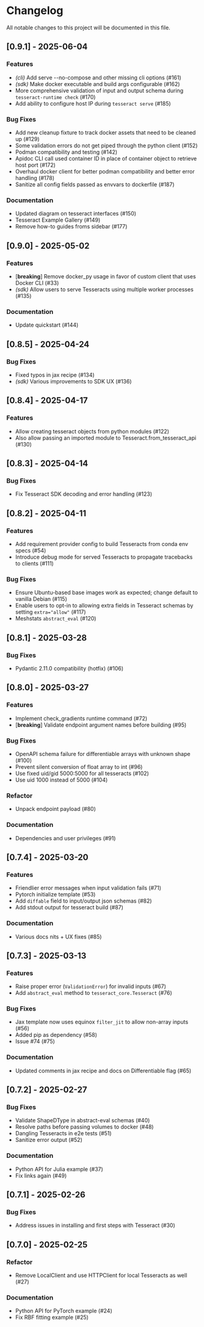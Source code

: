 # Changelog

All notable changes to this project will be documented in this file.

## [0.9.1] - 2025-06-04

### Features

- *(cli)* Add serve --no-compose and other missing cli options (#161)
- *(sdk)* Make docker executable and build args configurable (#162)
- More comprehensive validation of input and output schema during `tesseract-runtime check` (#170)
- Add ability to configure host IP during `tesseract serve` (#185)

### Bug Fixes

- Add new cleanup fixture to track docker assets that need to be cleaned up (#129)
- Some validation errors do not get piped through the python client (#152)
- Podman compatibility and testing (#142)
- Apidoc CLI call used container ID in place of container object to retrieve host port (#172)
- Overhaul docker client for better podman compatibility and better error handling (#178)
- Sanitize all config fields passed as envvars to dockerfile (#187)

### Documentation

- Updated diagram on tesseract interfaces (#150)
- Tesseract Example Gallery (#149)
- Remove how-to guides froms sidebar (#177)

## [0.9.0] - 2025-05-02

### Features

- [**breaking**] Remove docker_py usage in favor of custom client that uses Docker CLI (#33)
- *(sdk)* Allow users to serve Tesseracts using multiple worker processes (#135)

### Documentation

- Update quickstart (#144)

## [0.8.5] - 2025-04-24

### Bug Fixes

- Fixed typos in jax recipe (#134)
- *(sdk)* Various improvements to SDK UX (#136)

## [0.8.4] - 2025-04-17

### Features

- Allow creating tesseract objects from python modules (#122)
- Also allow passing an imported module to Tesseract.from_tesseract_api (#130)

## [0.8.3] - 2025-04-14

### Bug Fixes

- Fix Tesseract SDK decoding and error handling (#123)

## [0.8.2] - 2025-04-11

### Features

- Add requirement provider config to build Tesseracts from conda env specs (#54)
- Introduce debug mode for served Tesseracts to propagate tracebacks to clients (#111)

### Bug Fixes

- Ensure Ubuntu-based base images work as expected; change default to vanilla Debian (#115)
- Enable users to opt-in to allowing extra fields in Tesseract schemas by setting `extra="allow"` (#117)
- Meshstats `abstract_eval` (#120)

## [0.8.1] - 2025-03-28

### Bug Fixes

- Pydantic 2.11.0 compatibility (hotfix) (#106)

## [0.8.0] - 2025-03-27

### Features

- Implement check_gradients runtime command (#72)
- [**breaking**] Validate endpoint argument names before building (#95)

### Bug Fixes

- OpenAPI schema failure for differentiable arrays with unknown shape (#100)
- Prevent silent conversion of float array to int (#96)
- Use fixed uid/gid 5000:5000 for all tesseracts (#102)
- Use uid 1000 instead of 5000 (#104)

### Refactor

- Unpack endpoint payload (#80)

### Documentation

- Dependencies and user privileges (#91)

## [0.7.4] - 2025-03-20

### Features

- Friendlier error messages when input validation fails (#71)
- Pytorch initialize template (#53)
- Add `diffable` field to input/output json schemas (#82)
- Add stdout output for tesseract build (#87)

### Documentation

- Various docs nits + UX fixes (#85)

## [0.7.3] - 2025-03-13

### Features

- Raise proper error (`ValidationError`) for invalid inputs (#67)
- Add `abstract_eval` method to `tesseract_core.Tesseract` (#76)

### Bug Fixes

- Jax template now uses equinox `filter_jit` to allow non-array inputs (#56)
- Added pip as dependency (#58)
- Issue #74 (#75)

### Documentation

- Updated comments in jax recipe and docs on Differentiable flag (#65)

## [0.7.2] - 2025-02-27

### Bug Fixes

- Validate ShapeDType in abstract-eval schemas (#40)
- Resolve paths before passing volumes to docker (#48)
- Dangling Tesseracts in e2e tests (#51)
- Sanitize error output (#52)

### Documentation

- Python API for Julia example (#37)
- Fix links again (#49)

## [0.7.1] - 2025-02-26

### Bug Fixes

- Address issues in installing and first steps with Tesseract (#30)

## [0.7.0] - 2025-02-25

### Refactor

- Remove LocalClient and use HTTPClient for local Tesseracts as well (#27)

### Documentation

- Python API for PyTorch example (#24)
- Fix RBF fitting example (#25)

<!-- generated by git-cliff -->
